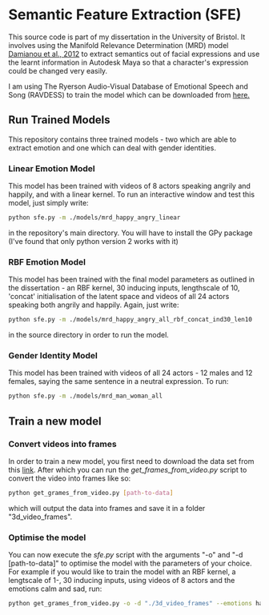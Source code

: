 # Semantic Feature Extraction (SFE)

This source code is part of my dissertation in the University of Bristol. It involves using the Manifold Relevance Determination (MRD) model [Damianou et al., 2012](https://icml.cc/2012/papers/94.pdf) to extract semantics out of facial expressions and use the learnt information in Autodesk Maya so that a character's expression could be changed very easily.

I am using The Ryerson Audio-Visual Database of Emotional Speech and Song (RAVDESS) to train the model which can be downloaded from [here.](https://zenodo.org/record/1188976)

## Run Trained Models

This repository contains three trained models - two which are able to extract emotion and one which can deal with gender identities.

### Linear Emotion Model

This model has been trained with videos of 8 actors speaking angrily and happily, and with a linear kernel. To run an interactive window and test this model, just simply write:

```bash
python sfe.py -m ./models/mrd_happy_angry_linear
```

in the repository's main directory. You will have to install the GPy package (I've found that only python version 2 works with it)

### RBF Emotion Model

This model has been trained with the final model parameters as outlined in the dissertation - an RBF kernel, 30 inducing inputs, lengthscale of 10, 'concat' initialisation of the latent space and videos of all 24 actors speaking both angrily and happily. Again, just write:

```bash
python sfe.py -m ./models/mrd_happy_angry_all_rbf_concat_ind30_len10
```

in the source directory in order to run the model.

### Gender Identity Model

This model has been trained with videos of all 24 actors - 12 males and 12 females, saying the same sentence in a neutral expression. To run:

```bash
python sfe.py -m ./models/mrd_man_woman_all
```

## Train a new model

### Convert videos into frames
In order to train a new model, you first need to download the data set from this [link](https://zenodo.org/record/1188976). After which you can run the *get_frames_from_video.py* script to convert the video into frames like so:

```bash
python get_grames_from_video.py [path-to-data]
```

which will output the data into frames and save it in a folder "3d_video_frames".

### Optimise the model
You can now execute the *sfe.py* script with the arguments "-o" and "-d [path-to-data]" to optimise the model with the parameters of your choice. For example if you would like to train the model with an RBF kernel, a lengtscale of 1-, 30 inducing inputs, using videos of 8 actors and the emotions calm and sad, run:

```bash
python get_grames_from_video.py -o -d "./3d_video_frames" --emotions happy,sad --actors 8 --kernel rbf --lengthscale 10 --inducing_inputs 20
```

